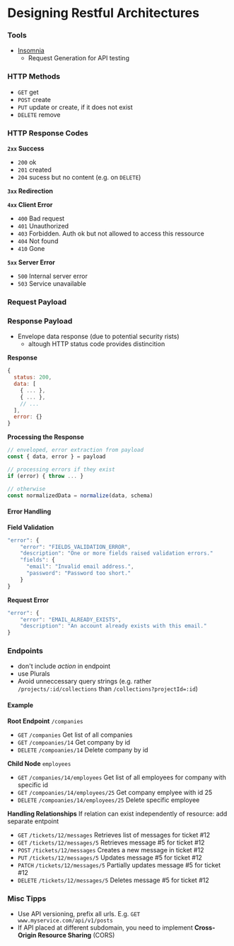 # Designing Restful Architectures

### Tools

- [Insomnia](https://insomnia.rest/)
	- Request Generation for API testing

### HTTP Methods
- `GET` get
- `POST` create
- `PUT` update or create, if it does not exist
- `DELETE` remove


### HTTP Response Codes

**`2xx` Success**
- `200` ok
- `201` created
- `204` sucess but no content (e.g. on `DELETE`)

**`3xx` Redirection**

**`4xx` Client Error**
- `400` Bad request
- `401` Unauthorized
- `403` Forbidden. Auth ok but not allowed to access this ressource
- `404` Not found
- `410` Gone

**`5xx` Server Error**
- `500` Internal server error
- `503` Service unavailable

### Request Payload


### Response Payload
- Envelope data response (due to potential security rists)
	- altough HTTP status code provides distincition

**Response**
```javascript
{
  status: 200,
  data: [
    { ... },
    { ... },
    // ...
  ],
  error: {}
}
```

**Processing the Response**
```javascript
// enveloped, error extraction from payload
const { data, error } = payload

// processing errors if they exist
if (error) { throw ... }

// otherwise
const normalizedData = normalize(data, schema)
```

#### Error Handling

**Field Validation**
```javascript
"error": {
    "error": "FIELDS_VALIDATION_ERROR",
    "description": "One or more fields raised validation errors."
    "fields": {
      "email": "Invalid email address.",
      "password": "Password too short."
    }
}
```

**Request Error**
```javascript
"error": {
    "error": "EMAIL_ALREADY_EXISTS",
    "description": "An account already exists with this email."
}
```


### Endpoints
- don't include *action* in endpoint
- use Plurals
- Avoid unneccessary query strings (e.g. rather `/projects/:id/collections` than `/collections?projectId=:id`)

#### Example

**Root Endpoint** `/companies`
- `GET` `/companies` Get list of all companies
- `GET` `/compoanies/14` Get company by id
- `DELETE` `/compoanies/14` Delete company by id

**Child Node** `employees`
- `GET` `/companies/14/employees` Get list of all employees for company with specific id
- `GET` `/compoanies/14/employees/25` Get company emplyee with id 25
- `DELETE` `/compoanies/14/employees/25` Delete specific employee

**Handling Relationships**
If relation can exist independently of resource: add separate entpoint
- `GET` `/tickets/12/messages` Retrieves list of messages for ticket #12
- `GET` `/tickets/12/messages/5` Retrieves message #5 for ticket #12
- `POST` `/tickets/12/messages` Creates a new message in ticket #12
- `PUT` `/tickets/12/messages/5` Updates message #5 for ticket #12
- `PATCH` `/tickets/12/messages/5` Partially updates message #5 for ticket #12
- `DELETE` `/tickets/12/messages/5` Deletes message #5 for ticket #12




### Misc Tipps
- Use API versioning, prefix all urls. E.g. `GET www.myservice.com/api/v1/posts`
- If API placed at different subdomain, you need to implement **Cross-Origin Resource Sharing** (CORS) 